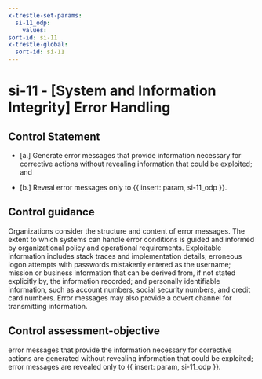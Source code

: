 ```yaml
---
x-trestle-set-params:
  si-11_odp:
    values:
sort-id: si-11
x-trestle-global:
  sort-id: si-11
---
```


# si-11 - \[System and Information Integrity\] Error Handling

## Control Statement

- \[a.\] Generate error messages that provide information necessary for corrective actions without revealing information that could be exploited; and

- \[b.\] Reveal error messages only to {{ insert: param, si-11_odp }}.

## Control guidance

Organizations consider the structure and content of error messages. The extent to which systems can handle error conditions is guided and informed by organizational policy and operational requirements. Exploitable information includes stack traces and implementation details; erroneous logon attempts with passwords mistakenly entered as the username; mission or business information that can be derived from, if not stated explicitly by, the information recorded; and personally identifiable information, such as account numbers, social security numbers, and credit card numbers. Error messages may also provide a covert channel for transmitting information.

## Control assessment-objective

error messages that provide the information necessary for corrective actions are generated without revealing information that could be exploited;
error messages are revealed only to {{ insert: param, si-11_odp }}.
